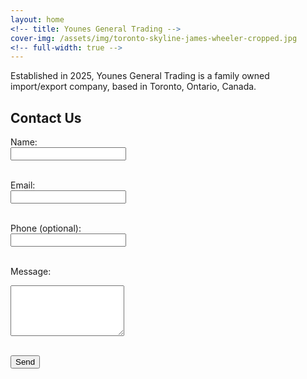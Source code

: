 ```yaml
---
layout: home
<!-- title: Younes General Trading -->
cover-img: /assets/img/toronto-skyline-james-wheeler-cropped.jpg
<!-- full-width: true -->
---
```


<section class="page-section hero-section">
	<div class="text-center">
		<p>Established in 2025, Younes General Trading is a family owned import/export company, based in Toronto, Ontario, Canada.</p>
	</div>
</section>

<div class="cut-buffer"></div>

## Contact Us

<form action="https://formspree.io/f/xovljpww" method="POST">
  <label for="name">Name:</label><br />
  <input type="text" name="name" required><br /><br />

  <label for="email">Email:</label><br />
  <input type="email" name="email" required><br /><br />

  <label for="phone">Phone (optional):</label><br />
  <input type="tel" name="phone"><br /><br />

  <label for="message">Message:</label><br />
  <textarea name="message" rows="5" required></textarea><br /><br />

  <button type="submit">Send</button>
</form>
